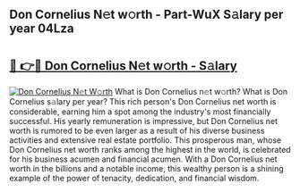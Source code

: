 ## Don Cornelius N𝚎t w𝚘rth - Part-WuX S𝚊lary per year 04Lza

# <h2><a href="http://gc2n4y.nevu.top/?p=Don+Cornelius">🔗 👉🔴 Don Cornelius N𝚎t w𝚘rth - S𝚊lary</a></h2>

[![Don Cornelius N𝚎t W𝚘rth](https://i.imgur.com/Oavwk0R.jpeg)](http://gc2n4y.nevu.top/?p=Don+Cornelius)
What is Don Cornelius n𝚎t w𝚘rth? What is Don Cornelius s𝚊lary per year?
This rich person's Don Cornelius net worth is considerable, earning him a spot among the industry's most financially successful. His yearly remuneration is impressive, but Don Cornelius net worth is rumored to be even larger as a result of his diverse business activities and extensive real estate portfolio. This prosperous man, whose Don Cornelius net worth ranks among the highest in the world, is celebrated for his business acumen and financial acumen. With a Don Cornelius net worth in the billions and a notable income, this wealthy person is a shining example of the power of tenacity, dedication, and financial wisdom.
